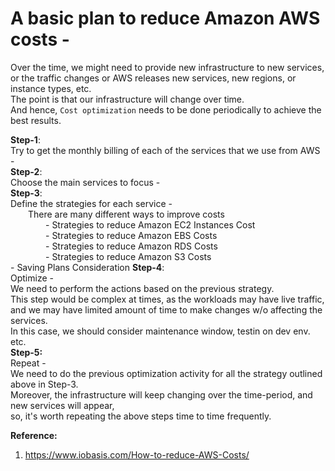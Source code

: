 # A basic plan to reduce Amazon AWS costs -

Over the time, we might need to provide new infrastructure to new services,  
or the traffic changes or AWS releases new services, new regions, or instance types, etc.  
The point is that our infrastructure will change over time.  
And hence, `Cost optimization` needs to be done periodically to achieve the best results.  

**Step-1**:  
Try to get the monthly billing of each of the services that we use from AWS -  
**Step-2**:  
Choose the main services to focus -  
**Step-3**:  
Define the strategies for each service -   
  There are many different ways to improve costs  
    - Strategies to reduce Amazon EC2 Instances Cost  
    - Strategies to reduce Amazon EBS Costs  
    - Strategies to reduce Amazon RDS Costs  
    - Strategies to reduce Amazon S3 Costs  
    - Saving Plans Consideration
**Step-4**:  
Optimize -  
We need to perform the actions based on the previous strategy.  
This step would be complex at times, as the workloads may have live traffic,   
and we may have limited amount of time to make changes w/o affecting the services.  
In this case, we should consider maintenance window, testin on dev env. etc.  
**Step-5:**  
Repeat -  
We need to do the previous optimization activity for all the strategy outlined above in Step-3.  
Moreover, the infrastructure will keep changing over the time-period, and new services will appear,  
so, it's worth repeating the above steps time to time frequently.  

**Reference:**  
1. https://www.iobasis.com/How-to-reduce-AWS-Costs/


